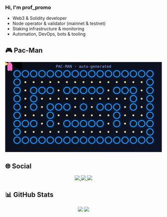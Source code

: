 ### Hi, I'm **prof_promo**

- Web3 & Solidity developer  
- Node operator & validator (mainnet & testnet)  
- Staking infrastructure & monitoring  
- Automation, DevOps, bots & tooling  

## 🎮 Pac-Man
<p align="center">
  <img src="./pacman.svg" alt="Pac-Man board" width="720">
</p>

## 🌐 Social
<p align="center">
  <a href="https://t.me/prof_promo" target="_blank">
    <img src="https://img.shields.io/badge/Telegram-gray?style=for-the-badge&logo=telegram&logoColor=white&labelColor=2CA5E0" />
  </a>
  <a href="https://x.com/corwinsig" target="_blank">
    <img src="https://img.shields.io/badge/X-gray?style=for-the-badge&logo=x&logoColor=white&labelColor=000000" />
  </a>
  <a href="https://discord.com/users/919868801716207667" target="_blank">
    <img src="https://img.shields.io/badge/Discord-gray?style=for-the-badge&logo=discord&logoColor=white&labelColor=5865F2" />
  </a>
</p>

## 📊 GitHub Stats
<p align="center">
  <img height="160" src="https://github-readme-stats.vercel.app/api?username=bouchiren&show_icons=true&hide_title=true" />
  <img height="160" src="https://github-readme-streak-stats.herokuapp.com?user=bouchiren" />
</p>
